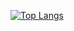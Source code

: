 [![Top Langs](https://github-readme-stats-git-master-nunis-projects.vercel.app/api/top-langs/?username=nunihalawi&layout=donut-vertical)](https://github.com/anuraghazra/github-readme-stats)
